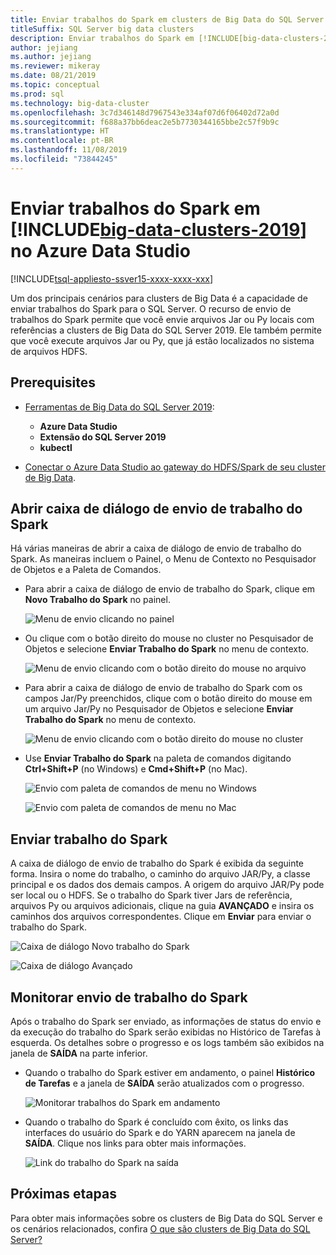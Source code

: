 ```yaml
---
title: Enviar trabalhos do Spark em clusters de Big Data do SQL Server no Azure Data Studio
titleSuffix: SQL Server big data clusters
description: Enviar trabalhos do Spark em [!INCLUDE[big-data-clusters-2019](../includes/ssbigdataclusters-ss-nover.md)] no Azure Data Studio.
author: jejiang
ms.author: jejiang
ms.reviewer: mikeray
ms.date: 08/21/2019
ms.topic: conceptual
ms.prod: sql
ms.technology: big-data-cluster
ms.openlocfilehash: 3c7d346148d7967543e334af07d6f06402d72a0d
ms.sourcegitcommit: f688a37bb6deac2e5b7730344165bbe2c57f9b9c
ms.translationtype: HT
ms.contentlocale: pt-BR
ms.lasthandoff: 11/08/2019
ms.locfileid: "73844245"
---
```

# <a name="submit-spark-jobs-on-includebig-data-clusters-2019includesssbigdataclusters-ss-novermd-in-azure-data-studio"></a>Enviar trabalhos do Spark em [!INCLUDE[big-data-clusters-2019](../includes/ssbigdataclusters-ss-nover.md)] no Azure Data Studio

[!INCLUDE[tsql-appliesto-ssver15-xxxx-xxxx-xxx](../includes/tsql-appliesto-ssver15-xxxx-xxxx-xxx.md)]

Um dos principais cenários para clusters de Big Data é a capacidade de enviar trabalhos do Spark para o SQL Server. O recurso de envio de trabalhos do Spark permite que você envie arquivos Jar ou Py locais com referências a clusters de Big Data do SQL Server 2019. Ele também permite que você execute arquivos Jar ou Py, que já estão localizados no sistema de arquivos HDFS. 

## <a name="prerequisites"></a>Prerequisites

- [Ferramentas de Big Data do SQL Server 2019](deploy-big-data-tools.md):
   - **Azure Data Studio**
   - **Extensão do SQL Server 2019**
   - **kubectl**

- [Conectar o Azure Data Studio ao gateway do HDFS/Spark de seu cluster de Big Data](connect-to-big-data-cluster.md).

## <a name="open-spark-job-submission-dialog"></a>Abrir caixa de diálogo de envio de trabalho do Spark

Há várias maneiras de abrir a caixa de diálogo de envio de trabalho do Spark. As maneiras incluem o Painel, o Menu de Contexto no Pesquisador de Objetos e a Paleta de Comandos.

- Para abrir a caixa de diálogo de envio de trabalho do Spark, clique em **Novo Trabalho do Spark** no painel.

    ![Menu de envio clicando no painel](./media/submit-spark-job/new-spark-job.png)

- Ou clique com o botão direito do mouse no cluster no Pesquisador de Objetos e selecione **Enviar Trabalho do Spark** no menu de contexto.

    ![Menu de envio clicando com o botão direito do mouse no arquivo](./media/submit-spark-job/submit-spark-job-1.png)


- Para abrir a caixa de diálogo de envio de trabalho do Spark com os campos Jar/Py preenchidos, clique com o botão direito do mouse em um arquivo Jar/Py no Pesquisador de Objetos e selecione **Enviar Trabalho do Spark** no menu de contexto.  

    ![Menu de envio clicando com o botão direito do mouse no cluster](./media/submit-spark-job/submit-spark-job.png)

- Use **Enviar Trabalho do Spark** na paleta de comandos digitando **Ctrl+Shift+P** (no Windows) e **Cmd+Shift+P** (no Mac).

    ![Envio com paleta de comandos de menu no Windows](./media/submit-spark-job/submit-spark-job-3.png)

    ![Envio com paleta de comandos de menu no Mac](./media/submit-spark-job/submit-spark-job-4.png)
  
 
## <a name="submit-spark-job"></a>Enviar trabalho do Spark 

A caixa de diálogo de envio de trabalho do Spark é exibida da seguinte forma. Insira o nome do trabalho, o caminho do arquivo JAR/Py, a classe principal e os dados dos demais campos. A origem do arquivo JAR/Py pode ser local ou o HDFS. Se o trabalho do Spark tiver Jars de referência, arquivos Py ou arquivos adicionais, clique na guia **AVANÇADO** e insira os caminhos dos arquivos correspondentes. Clique em **Enviar** para enviar o trabalho do Spark.

![Caixa de diálogo Novo trabalho do Spark](./media/submit-spark-job/submit-spark-job-section.png)

![Caixa de diálogo Avançado](./media/submit-spark-job/submit-spark-job-section-1.png)

## <a name="monitor-spark-job-submission"></a>Monitorar envio de trabalho do Spark

Após o trabalho do Spark ser enviado, as informações de status do envio e da execução do trabalho do Spark serão exibidas no Histórico de Tarefas à esquerda. Os detalhes sobre o progresso e os logs também são exibidos na janela de **SAÍDA** na parte inferior.

- Quando o trabalho do Spark estiver em andamento, o painel **Histórico de Tarefas** e a janela de **SAÍDA** serão atualizados com o progresso.

    ![Monitorar trabalhos do Spark em andamento](./media/submit-spark-job/monitor-spark-job-submission.png)

- Quando o trabalho do Spark é concluído com êxito, os links das interfaces do usuário do Spark e do YARN aparecem na janela de **SAÍDA**. Clique nos links para obter mais informações.

    ![Link do trabalho do Spark na saída](./media/submit-spark-job/monitor-spark-job-submission-2.png)

## <a name="next-steps"></a>Próximas etapas

Para obter mais informações sobre os clusters de Big Data do SQL Server e os cenários relacionados, confira [O que são clusters de Big Data do SQL Server?](big-data-cluster-overview.md)